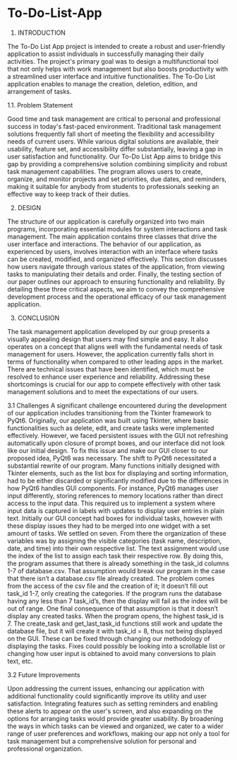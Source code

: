 # To-Do-List-App
1.	INTRODUCTION

The To-Do List App project is intended to create a robust and user-friendly application to assist individuals in successfully managing their daily activities. The project's primary goal was to design a multifunctional tool that not only helps with work management but also boosts productivity with a streamlined user interface and intuitive functionalities. The To-Do List application enables to manage the creation, deletion, edition, and arrangement of tasks. 

1.1.	Problem Statement

Good time and task management are critical to personal and professional success in today's fast-paced environment. Traditional task management solutions frequently fall short of meeting the flexibility and accessibility needs of current users. While various digital solutions are available, their usability, feature set, and accessibility differ substantially, leaving a gap in user satisfaction and functionality. Our To-Do List App aims to bridge this gap by providing a comprehensive solution combining simplicity and robust task management capabilities. The program allows users to create, organize, and monitor projects and set priorities, due dates, and reminders, making it suitable for anybody from students to professionals seeking an effective way to keep track of their duties.

2.	DESIGN 

The structure of our application is carefully organized into two main programs, incorporating essential modules for system interactions and task management. The main application contains three classes that drive the user interface and interactions. The behavior of our application, as experienced by users, involves interaction with an interface where tasks can be created, modified, and organized effectively. This section discusses how users navigate through various states of the application, from viewing tasks to manipulating their details and order. Finally, the testing section of our paper outlines our approach to ensuring functionality and reliability. By detailing these three critical aspects, we aim to convey the comprehensive development process and the operational efficacy of our task management application.


3.	CONCLUSION

The task management application developed by our group presents a visually appealing design that users may find simple and easy. It also operates on a concept that aligns well with the fundamental needs of task management for users. However, the application currently falls short in terms of functionality when compared to other leading apps in the market. There are technical issues that have been identified, which must be resolved to enhance user experience and reliability. Addressing these shortcomings is crucial for our app to compete effectively with other task management solutions and to meet the expectations of our users. 

3.1 Challenges
A significant challenge encountered during the development of our application includes transitioning from the Tkinter framework to PyQt6. Originally, our application was built using Tkinter, where basic functionalities such as delete, edit, and create tasks were implemented effectively. However, we faced persistent issues with the GUI not refreshing automatically upon closure of prompt boxes, and our interface did not look like our initial design. To fix this issue and make our GUI closer to our proposed idea, PyQt6 was necessary. The shift to PyQt6 necessitated a substantial rewrite of our program. Many functions initially designed with Tkinter elements, such as the list box for displaying and sorting information, had to be either discarded or significantly modified due to the differences in how PyQt6 handles GUI components. For instance, PyQt6 manages user input differently, storing references to memory locations rather than direct access to the input data. This required us to implement a system where input data is captured in labels with updates to display user entries in plain text.
Initially our GUI concept had boxes for individual tasks, however with these display issues they had to be merged into one widget with a set amount of tasks. We settled on seven. From there the organization of these variables was by assigning the visible categories (task name, description, date, and time) into their own respective list. The text assignment would use the index of the list to assign each task their respective row. By doing this, the program assumes that there is already something in the task_id columns 1-7 of database.csv. That assumption would break our program in the case that there isn’t a database.csv file already created. The problem comes from the access of the csv file and the creation of it; it doesn’t fill out task_id 1-7, only creating the categories. If the program runs the database having any less than 7 task_id’s, then the display will fail as the index will be out of range. One final consequence of that assumption is that it doesn’t display any created tasks. When the program opens, the highest task_id is 7. The create_task and get_last_task_id functions still work and update the database file, but it will create it with task_id = 8, thus not being displayed on the GUI. These can be fixed through changing our methodology of displaying the tasks. Fixes could possibly be looking into a scrollable list or changing how user input is obtained to avoid many conversions to plain text, etc. 

3.2 Future Improvements

Upon addressing the current issues, enhancing our application with additional functionality could significantly improve its utility and user satisfaction. Integrating features such as setting reminders and enabling these alerts to appear on the user's screen, and also expanding on the options for arranging tasks would provide greater usability. By broadening the ways in which tasks can be viewed and organized, we cater to a wider range of user preferences and workflows, making our app not only a tool for task management but a comprehensive solution for personal and professional organization. 
